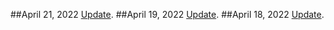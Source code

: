 ##April 21, 2022
[Update](https://imjeson.github.io/eth-feature-tracker/eip_info0401.html).
##April 19, 2022
[Update](https://imjeson.github.io/eth-feature-tracker/eip_info0401.html).
##April 18, 2022
[Update](https://imjeson.github.io/eth-feature-tracker/eip_info0401.html).
